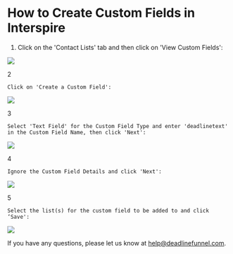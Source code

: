 # How to Create Custom Fields in Interspire

1. Click on the 'Contact Lists' tab and then click on 'View Custom Fields':

![](https://d33v4339jhl8k0.cloudfront.net/docs/assets/53974d6ce4b0c76107b109d1/images/57219238c6979178c212ac03/file-x5cOlqZrJp.jpg)

2

```text
Click on 'Create a Custom Field': 
```

![](https://d33v4339jhl8k0.cloudfront.net/docs/assets/53974d6ce4b0c76107b109d1/images/5721923a9033600cce435d7f/file-%20cYM0kdDoB1.jpg)

3

```text
Select 'Text Field' for the Custom Field Type and enter 'deadlinetext' in the Custom Field Name, then click 'Next': 
```

![](https://d33v4339jhl8k0.cloudfront.net/docs/assets/53974d6ce4b0c76107b109d1/images/57219252c6979178c212ac06/file-%20lDrzSTQkmQ.jpg)

4

```text
Ignore the Custom Field Details and click 'Next': 
```

![](https://d33v4339jhl8k0.cloudfront.net/docs/assets/53974d6ce4b0c76107b109d1/images/572192569033600cce435d80/file-%20CDd6SwHuoL.jpg)

5

```text
Select the list(s) for the custom field to be added to and click ‘Save': 
```

![](https://d33v4339jhl8k0.cloudfront.net/docs/assets/53974d6ce4b0c76107b109d1/images/5721925b9033600cce435d81/file-35g3aUKEo3.jpg)

If you have any questions, please let us know at [help@deadlinefunnel.com](mailto:mailto:help@deadlinefunnel.com).

